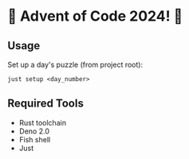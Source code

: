 # 🎄 Advent of Code 2024! 🎄

## Usage

Set up a day's puzzle (from project root):
```shell
just setup <day_number>
```

## Required Tools

- Rust toolchain
- Deno 2.0
- Fish shell
- Just

